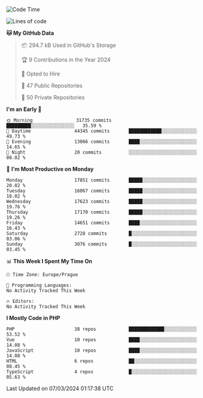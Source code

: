 <!--START_SECTION:waka-->
![Code Time](http://img.shields.io/badge/Code%20Time-1%2C583%20hrs%2058%20mins-blue)

![Lines of code](https://img.shields.io/badge/From%20Hello%20World%20I%27ve%20Written-27.8%20million%20lines%20of%20code-blue)

**🐱 My GitHub Data** 

> 📦 294.7 kB Used in GitHub's Storage 
 > 
> 🏆 9 Contributions in the Year 2024
 > 
> 💼 Opted to Hire
 > 
> 📜 47 Public Repositories 
 > 
> 🔑 50 Private Repositories 
 > 
**I'm an Early 🐤** 

```text
🌞 Morning                31735 commits       █████████░░░░░░░░░░░░░░░░   35.59 % 
🌆 Daytime                44345 commits       ████████████░░░░░░░░░░░░░   49.73 % 
🌃 Evening                13066 commits       ████░░░░░░░░░░░░░░░░░░░░░   14.65 % 
🌙 Night                  20 commits          ░░░░░░░░░░░░░░░░░░░░░░░░░   00.02 % 
```
📅 **I'm Most Productive on Monday** 

```text
Monday                   17851 commits       █████░░░░░░░░░░░░░░░░░░░░   20.02 % 
Tuesday                  16067 commits       █████░░░░░░░░░░░░░░░░░░░░   18.02 % 
Wednesday                17623 commits       █████░░░░░░░░░░░░░░░░░░░░   19.76 % 
Thursday                 17170 commits       █████░░░░░░░░░░░░░░░░░░░░   19.26 % 
Friday                   14651 commits       ████░░░░░░░░░░░░░░░░░░░░░   16.43 % 
Saturday                 2728 commits        █░░░░░░░░░░░░░░░░░░░░░░░░   03.06 % 
Sunday                   3076 commits        █░░░░░░░░░░░░░░░░░░░░░░░░   03.45 % 
```


📊 **This Week I Spent My Time On** 

```text
🕑︎ Time Zone: Europe/Prague

💬 Programming Languages: 
No Activity Tracked This Week

🔥 Editors: 
No Activity Tracked This Week
```

**I Mostly Code in PHP** 

```text
PHP                      38 repos            █████████████░░░░░░░░░░░░   53.52 % 
Vue                      10 repos            ████░░░░░░░░░░░░░░░░░░░░░   14.08 % 
JavaScript               10 repos            ████░░░░░░░░░░░░░░░░░░░░░   14.08 % 
HTML                     6 repos             ██░░░░░░░░░░░░░░░░░░░░░░░   08.45 % 
TypeScript               4 repos             █░░░░░░░░░░░░░░░░░░░░░░░░   05.63 % 
```




 Last Updated on 07/03/2024 01:17:38 UTC
<!--END_SECTION:waka-->
<!--
**AlexKratky/AlexKratky** is a ✨ _special_ ✨ repository because its `README.md` (this file) appears on your GitHub profile.

Here are some ideas to get you started:

- 🔭 I’m currently working on ...
- 🌱 I’m currently learning ...
- 👯 I’m looking to collaborate on ...
- 🤔 I’m looking for help with ...
- 💬 Ask me about ...
- 📫 How to reach me: ...
- 😄 Pronouns: ...
- ⚡ Fun fact: ...
-->
